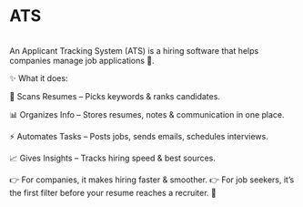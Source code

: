# ATS
</br>
An Applicant Tracking System (ATS) is a hiring software that helps companies manage job applications 📂.

✨ What it does:

📄 Scans Resumes – Picks keywords & ranks candidates.

📊 Organizes Info – Stores resumes, notes & communication in one place.

⚡ Automates Tasks – Posts jobs, sends emails, schedules interviews.

📈 Gives Insights – Tracks hiring speed & best sources.

👉 For companies, it makes hiring faster & smoother.
👉 For job seekers, it’s the first filter before your resume reaches a recruiter. 🎯
